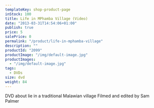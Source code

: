 ```yaml
---
templateKey: shop-product-page
inStock: 100
title: Life in MPhamba Village (Video)
date: "2013-03-31T14:54:06+01:00"
publish: true
price: 5
salePrice: 0
permalink: "/product/life-in-mphamba-village"
description: ""
productId: "2099"
productImage: "/img/default-image.jpg"
productImages:
  - "/img/default-image.jpg"
tags:
  - DVDs
size: dvd
weight: 84
---
```


DVD about lie in a traditional Malawian village Filmed and edited by Sam Palmer
